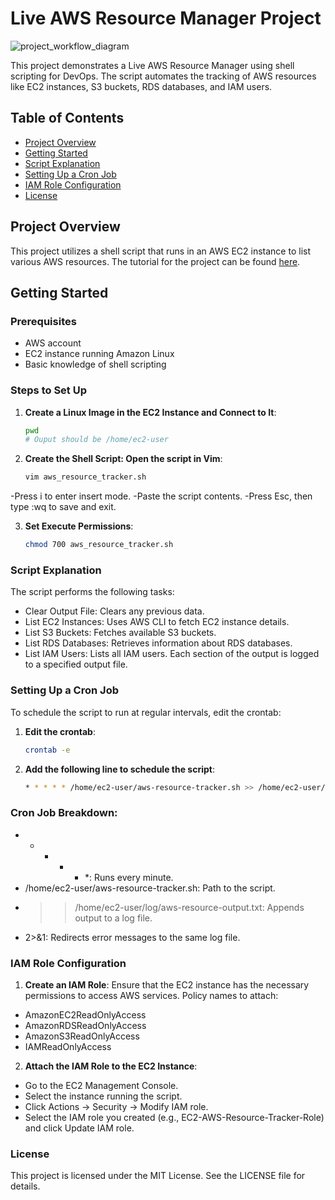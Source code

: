 # Live AWS Resource Manager Project
![project_workflow_diagram](https://github.com/user-attachments/assets/72c63584-dce7-4c8d-b94d-b3c2f5986ecc)


This project demonstrates a Live AWS Resource Manager using shell scripting for DevOps. The script automates the tracking of AWS resources like EC2 instances, S3 buckets, RDS databases, and IAM users.

## Table of Contents
- [Project Overview](#project-overview)
- [Getting Started](#getting-started)
- [Script Explanation](#script-explanation)
- [Setting Up a Cron Job](#setting-up-a-cron-job)
- [IAM Role Configuration](#iam-role-configuration)
- [License](#license)

## Project Overview

This project utilizes a shell script that runs in an AWS EC2 instance to list various AWS resources. The tutorial for the project can be found [here](https://www.youtube.com/watch?v=gx5E47R9fGk&list=PLdpzxOOAlwvIKMhk8WhzN1pYoJ1YU8Csa&index=13).

## Getting Started

### Prerequisites

- AWS account
- EC2 instance running Amazon Linux
- Basic knowledge of shell scripting

### Steps to Set Up

1. **Create a Linux Image in the EC2 Instance and Connect to It**:
   ```bash
   pwd
   # Ouput should be /home/ec2-user
2. **Create the Shell Script: Open the script in Vim**:
   ```bash
   vim aws_resource_tracker.sh
   
  -Press i to enter insert mode.
  -Paste the script contents.
  -Press Esc, then type :wq to save and exit.
  
3. **Set Execute Permissions**:
   ```bash
   chmod 700 aws_resource_tracker.sh

### Script Explanation

The script performs the following tasks:

 - Clear Output File: Clears any previous data.
 - List EC2 Instances: Uses AWS CLI to fetch EC2 instance details.
 - List S3 Buckets: Fetches available S3 buckets.
 - List RDS Databases: Retrieves information about RDS databases.
 - List IAM Users: Lists all IAM users.
Each section of the output is logged to a specified output file.

### Setting Up a Cron Job

To schedule the script to run at regular intervals, edit the crontab:

1. **Edit the crontab**:
   ```bash
   crontab -e
2. **Add the following line to schedule the script**:
   ```bash
   * * * * * /home/ec2-user/aws-resource-tracker.sh >> /home/ec2-user/log/aws-resource-output.txt 2>&1

### Cron Job Breakdown:
 - * * * * *: Runs every minute.
 - /home/ec2-user/aws-resource-tracker.sh: Path to the script.
 - >> /home/ec2-user/log/aws-resource-output.txt: Appends output to a log file.
 - 2>&1: Redirects error messages to the same log file.

### IAM Role Configuration

1. **Create an IAM Role**: Ensure that the EC2 instance has the necessary permissions to access AWS services.
Policy names to attach:
 - AmazonEC2ReadOnlyAccess
 - AmazonRDSReadOnlyAccess
 - AmazonS3ReadOnlyAccess
 - IAMReadOnlyAccess
2. **Attach the IAM Role to the EC2 Instance**:
 - Go to the EC2 Management Console.
 - Select the instance running the script.
 - Click Actions → Security → Modify IAM role.
 - Select the IAM role you created (e.g., EC2-AWS-Resource-Tracker-Role) and click Update IAM role.

### License

This project is licensed under the MIT License. See the LICENSE file for details.










